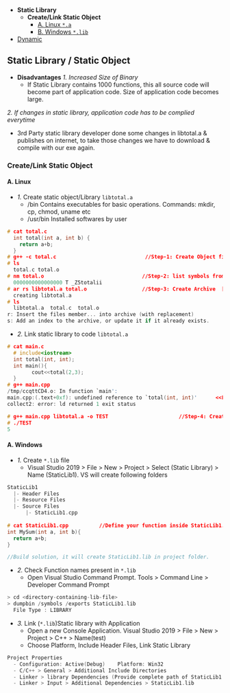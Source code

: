 - **Static Library**
  - **Create/Link Static Object**
    - [A. Linux `*.a`](#lis)
    - [B. Windows `*.lib`](#wins)
- [Dynamic](#dy)


## Static Library / Static Object

- **Disadvantages**
*1. Increased Size of Binary*
  - If Static Library contains 1000 functions, this all source code will become part of application code. Size of application code becomes large.

*2. If changes in static library, application code has to be complied everytime*
  - 3rd Party static library developer done some changes in libtotal.a & publishes on internet, to take those changes we have to download & compile with our exe again.

### Create/Link Static Object
<a name=lis></a>
#### A. Linux
- _1._ Create static object/Library `libtotal.a`
  - /bin Contains executables for basic operations. Commands: mkdir, cp, chmod, uname etc
  - /usr/bin Installed softwares by user
```c
# cat total.c
  int total(int a, int b) {
    return a+b;
  }
# g++ -c total.c                             //Step-1: Create Object file
# ls
  total.c total.o
# nm total.o                                //Step-2: list symbols from object files 
  0000000000000000 T _Z5totalii
# ar rs libtotal.a total.o                  //Step-3: Create Archive  [OR ar -cvq]
  creating libtotal.a
# ls
  libtotal.a  total.c  total.o
r: Insert the files member... into archive (with replacement)
s: Add an index to the archive, or update it if it already exists.
```
- _2._ Link static library to code `libtotal.a`
```c
# cat main.c
  # include<iostream>
  int total(int, int);
  int main(){
        cout<<total(2,3);
  }
# g++ main.cpp
/tmp/ccqttCD4.o: In function `main':
main.cpp:(.text+0xf): undefined reference to `total(int, int)'      <<Linker Error. Compiler only check declaration(which it finds). Linker cannot find definition
collect2: error: ld returned 1 exit status

# g++ main.cpp libtotal.a -o TEST                       //Step-4: Create EXE
# ./TEST
5
```

<a name=wins></a>
#### A. Windows
- _1._ Create `*.lib` file
  - Visual Studio 2019 > File > New > Project > Select (Static Library) > Name (StaticLib1). VS will create following folders
```c
StaticLib1
  |- Header Files
  |- Resource Files
  |- Source Files
      |- StaticLib1.cpp
      
# cat StaticLib1.cpp          //Define your function inside StaticLib1.cpp
int MySum(int a, int b){
  return a+b;
}      

//Build solution, it will create StaticLib1.lib in project folder.
```
- _2._ Check Function names present in `*.lib`
  - Open Visual Studio Command Prompt. Tools > Command Line > Developer Command Prompt
```c
> cd <directory-containing-lib-file>
> dumpbin /symbols /exports StaticLib1.lib
  File Type : LIBRARY
```
- _3._ Link (`*.lib`)Static library with Application
  - Open a new Console Application. Visual Studio 2019 > File > New > Project > C++ > Name(test)
  - Choose Platform, Include Header Files, Link Static Library
```c
Project Properties 
  - Configuration: Active(Debug)    Platform: Win32
  - C/C++ > General > Additional Include Directories                         //Include Header file
  - Linker > library Dependencies (Provide complete path of StaticLib1.lib)  //Link the Library
  - Linker > Input > Additional Dependencies > StaticLib1.lib                //Add Library Name
```

